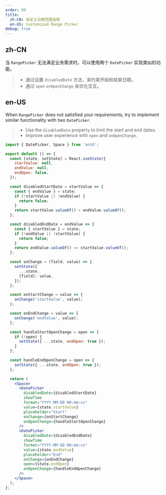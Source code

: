 ```yaml
---
order: 99
title:
  zh-CN: 自定义日期范围选择
  en-US: Customized Range Picker
debug: true
---
```


## zh-CN

当 `RangePicker` 无法满足业务需求时，可以使用两个 `DatePicker` 实现类似的功能。

> - 通过设置 `disabledDate` 方法，来约束开始和结束日期。
> - 通过 `open` `onOpenChange` 来优化交互。

## en-US

When `RangePicker` does not satisfied your requirements, try to implement similar functionality with two `DatePicker`.

> - Use the `disabledDate` property to limit the start and end dates.
> - Improve user experience with `open` and `onOpenChange`.

```jsx
import { DatePicker, Space } from 'antd';

export default () => {
  const [state, setState] = React.useState({
    startValue: null,
    endValue: null,
    endOpen: false,
  });

  const disabledStartDate = startValue => {
    const { endValue } = state;
    if (!startValue || !endValue) {
      return false;
    }
    return startValue.valueOf() > endValue.valueOf();
  };

  const disabledEndDate = endValue => {
    const { startValue } = state;
    if (!endValue || !startValue) {
      return false;
    }
    return endValue.valueOf() <= startValue.valueOf();
  };

  const onChange = (field, value) => {
    setState({
      ...state,
      [field]: value,
    });
  };

  const onStartChange = value => {
    onChange('startValue', value);
  };

  const onEndChange = value => {
    onChange('endValue', value);
  };

  const handleStartOpenChange = open => {
    if (!open) {
      setState({ ...state, endOpen: true });
    }
  };

  const handleEndOpenChange = open => {
    setState({ ...state, endOpen: true });
  };

  return (
    <Space>
      <DatePicker
        disabledDate={disabledStartDate}
        showTime
        format="YYYY-MM-DD HH:mm:ss"
        value={state.startValue}
        placeholder="Start"
        onChange={onStartChange}
        onOpenChange={handleStartOpenChange}
      />
      <DatePicker
        disabledDate={disabledEndDate}
        showTime
        format="YYYY-MM-DD HH:mm:ss"
        value={state.endValue}
        placeholder="End"
        onChange={onEndChange}
        open={state.endOpen}
        onOpenChange={handleEndOpenChange}
      />
    </Space>
  );
};
```
